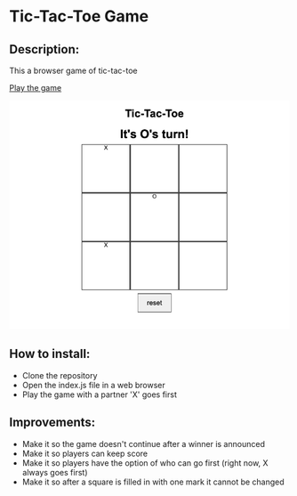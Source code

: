 # Tic-Tac-Toe Game

## Description:

This a browser game of tic-tac-toe

[Play the game](https://shaunmadziva.github.io/tic-tac-toe/)

![insert an image](./assets/game.png "tic-tac-toe grid")

## How to install:

- Clone the repository
- Open the index.js file in a web browser
- Play the game with a partner 'X' goes first

## Improvements:

- Make it so the game doesn't continue after a winner is announced
- Make it so players can keep score
- Make it so players have the option of who can go first (right now, X always goes first)
- Make it so after a square is filled in with one mark it cannot be changed
